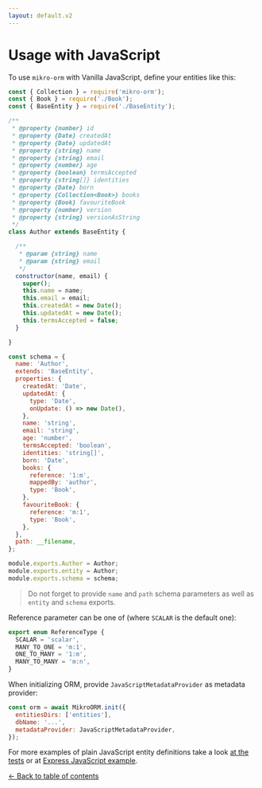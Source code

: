```yaml
---
layout: default.v2
---
```


# Usage with JavaScript

To use `mikro-orm` with Vanilla JavaScript, define your entities like this:

```javascript
const { Collection } = require('mikro-orm');
const { Book } = require('./Book');
const { BaseEntity } = require('./BaseEntity');

/**
 * @property {number} id
 * @property {Date} createdAt
 * @property {Date} updatedAt
 * @property {string} name
 * @property {string} email
 * @property {number} age
 * @property {boolean} termsAccepted
 * @property {string[]} identities
 * @property {Date} born
 * @property {Collection<Book>} books
 * @property {Book} favouriteBook
 * @property {number} version
 * @property {string} versionAsString
 */
class Author extends BaseEntity {

  /**
   * @param {string} name
   * @param {string} email
   */
  constructor(name, email) {
    super();
    this.name = name;
    this.email = email;
    this.createdAt = new Date();
    this.updatedAt = new Date();
    this.termsAccepted = false;
  }

}

const schema = {
  name: 'Author',
  extends: 'BaseEntity',
  properties: {
    createdAt: 'Date',
    updatedAt: {
      type: 'Date',
      onUpdate: () => new Date(),
    },
    name: 'string',
    email: 'string',
    age: 'number',
    termsAccepted: 'boolean',
    identities: 'string[]',
    born: 'Date',
    books: {
      reference: '1:m',
      mappedBy: 'author',
      type: 'Book',
    },
    favouriteBook: {
      reference: 'm:1',
      type: 'Book',
    },
  },
  path: __filename,
};

module.exports.Author = Author;
module.exports.entity = Author;
module.exports.schema = schema;
```

> Do not forget to provide `name` and `path` schema parameters as well as `entity` 
> and `schema` exports.

Reference parameter can be one of (where `SCALAR` is the default one):

```typescript
export enum ReferenceType {
  SCALAR = 'scalar',
  MANY_TO_ONE = 'm:1',
  ONE_TO_MANY = '1:m',
  MANY_TO_MANY = 'm:n',
}
```

When initializing ORM, provide `JavaScriptMetadataProvider` as metadata provider:

```javascript
const orm = await MikroORM.init({
  entitiesDirs: ['entities'],
  dbName: '...',
  metadataProvider: JavaScriptMetadataProvider,
});
```

For more examples of plain JavaScript entity definitions take a look
[at the tests](https://github.com/mikro-orm/mikro-orm/blob/master/tests/entities-js) or at
[Express JavaScript example](https://github.com/mikro-orm/mikro-orm-examples/tree/master/express-js). 

[&larr; Back to table of contents](index.md#table-of-contents)
